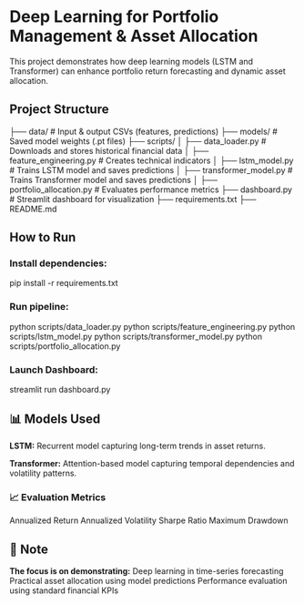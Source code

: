 # Deep Learning for Portfolio Management & Asset Allocation

This project demonstrates how deep learning models (LSTM and Transformer) can enhance portfolio return forecasting and dynamic asset allocation.

## Project Structure
├── data/                         # Input & output CSVs (features, predictions)
├── models/                       # Saved model weights (.pt files)
├── scripts/
│   ├── data_loader.py            # Downloads and stores historical financial data
│   ├── feature_engineering.py    # Creates technical indicators
│   ├── lstm_model.py             # Trains LSTM model and saves predictions
│   ├── transformer_model.py      # Trains Transformer model and saves predictions
│   ├── portfolio_allocation.py   # Evaluates performance metrics
├── dashboard.py                  # Streamlit dashboard for visualization
├── requirements.txt
├── README.md

## How to Run
### **Install dependencies:**
pip install -r requirements.txt

### **Run pipeline:**

python scripts/data_loader.py
python scripts/feature_engineering.py
python scripts/lstm_model.py
python scripts/transformer_model.py
python scripts/portfolio_allocation.py

### **Launch Dashboard:**

streamlit run dashboard.py

## 📊 Models Used
**LSTM:** Recurrent model capturing long-term trends in asset returns.

**Transformer:** Attention-based model capturing temporal dependencies and volatility patterns.

### 📈 Evaluation Metrics

Annualized Return
Annualized Volatility
Sharpe Ratio
Maximum Drawdown

## 📌 Note
**The focus is on demonstrating:**
Deep learning in time-series forecasting
Practical asset allocation using model predictions
Performance evaluation using standard financial KPIs
